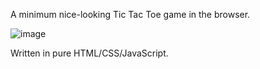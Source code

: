 A minimum nice-looking Tic Tac Toe game in the browser.

![image](https://github.com/user-attachments/assets/7159d411-0344-4df9-9a94-19fd65f70db6)

Written in pure HTML/CSS/JavaScript.

